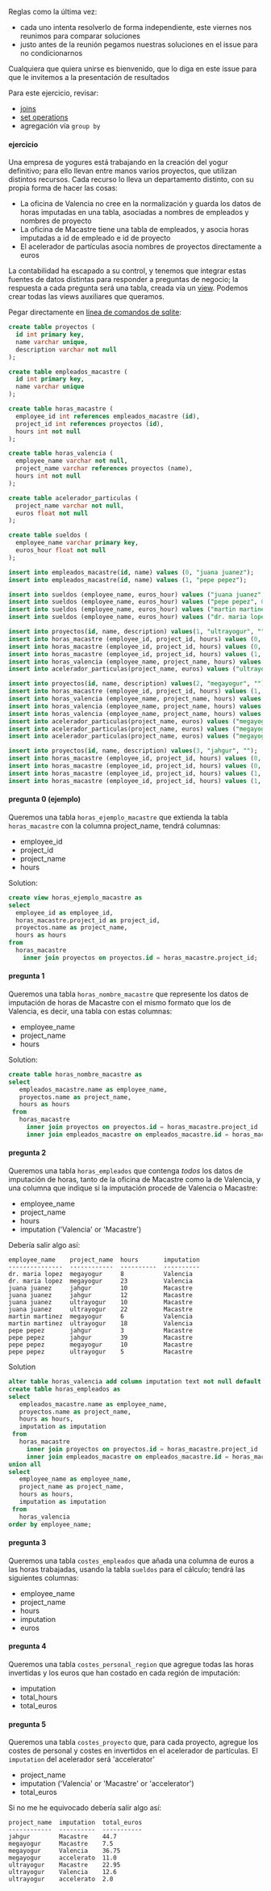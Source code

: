 Reglas como la última vez:
* cada uno intenta resolverlo de forma independiente, este viernes nos reunimos para comparar soluciones
* justo antes de la reunión pegamos nuestras soluciones en el issue para no condicionarnos

Cualquiera que quiera unirse es bienvenido, que lo diga en este issue para que le invitemos a la presentación de resultados

Para este ejercicio, revisar:
* [joins](https://en.wikipedia.org/wiki/Join_(SQL))
* [set operations](https://en.wikipedia.org/wiki/Set_operations_(SQL))
* agregación vía `group by`

#### ejercicio

Una empresa de yogures está trabajando en la creación del yogur definitivo; para ello llevan entre manos varios proyectos, que utilizan distintos recursos. Cada recurso lo lleva un departamento distinto, con su propia forma de hacer las cosas:

* La oficina de Valencia no cree en la normalización y guarda los datos de horas imputadas en una tabla, asociadas a nombres de empleados y nombres de proyecto
* La oficina de Macastre tiene una tabla de empleados, y asocia horas imputadas a id de empleado e id de proyecto
* El acelerador de partículas asocia nombres de proyectos directamente a euros

La contabilidad ha escapado a su control, y tenemos que integrar estas fuentes de datos distintas para responder a preguntas de negocio; la respuesta a cada pregunta será una tabla, creada vía un [view](https://en.wikipedia.org/wiki/View_(SQL)). Podemos crear todas las views auxiliares que queramos.

Pegar directamente en [línea de comandos de sqlite](https://www.sqlite.org/index.html):

```sql
create table proyectos (
  id int primary key,
  name varchar unique,
  description varchar not null
);

create table empleados_macastre (
  id int primary key,
  name varchar unique
);

create table horas_macastre (
  employee_id int references empleados_macastre (id),
  project_id int references proyectos (id),
  hours int not null
);

create table horas_valencia (
  employee_name varchar not null,
  project_name varchar references proyectos (name),
  hours int not null
);

create table acelerador_particulas (
  project_name varchar not null,
  euros float not null
);

create table sueldos (
  employee_name varchar primary key,
  euros_hour float not null
);

insert into empleados_macastre(id, name) values (0, "juana juanez");
insert into empleados_macastre(id, name) values (1, "pepe pepez");

insert into sueldos (employee_name, euros_hour) values ("juana juanez", 0.6);
insert into sueldos (employee_name, euros_hour) values ("pepe pepez", 0.75);
insert into sueldos (employee_name, euros_hour) values ("martin martinez", 0.70);
insert into sueldos (employee_name, euros_hour) values ("dr. maria lopez", 1.05);

insert into proyectos(id, name, description) values(1, "ultrayogur", "");
insert into horas_macastre (employee_id, project_id, hours) values (0, 1, 10);
insert into horas_macastre (employee_id, project_id, hours) values (0, 1, 22);
insert into horas_macastre (employee_id, project_id, hours) values (1, 1, 5);
insert into horas_valencia (employee_name, project_name, hours) values ("martin martinez", "ultrayogur", 18);
insert into acelerador_particulas(project_name, euros) values ("ultrayogur", 2);

insert into proyectos(id, name, description) values(2, "megayogur", "");
insert into horas_macastre (employee_id, project_id, hours) values (1, 2, 10);
insert into horas_valencia (employee_name, project_name, hours) values ("martin martinez", "megayogur", 6);
insert into horas_valencia (employee_name, project_name, hours) values ("dr. maria lopez", "megayogur", 8);
insert into horas_valencia (employee_name, project_name, hours) values ("dr. maria lopez", "megayogur", 23);
insert into acelerador_particulas(project_name, euros) values ("megayogur", 1);
insert into acelerador_particulas(project_name, euros) values ("megayogur", 2);
insert into acelerador_particulas(project_name, euros) values ("megayogur", 8);

insert into proyectos(id, name, description) values(3, "jahgur", "");
insert into horas_macastre (employee_id, project_id, hours) values (0, 3, 12);
insert into horas_macastre (employee_id, project_id, hours) values (0, 3, 10);
insert into horas_macastre (employee_id, project_id, hours) values (1, 3, 3);
insert into horas_macastre (employee_id, project_id, hours) values (1, 3, 39);
```

#### pregunta 0 (ejemplo)

Queremos una tabla `horas_ejemplo_macastre` que extienda la tabla `horas_macastre` con la columna project_name, tendrá columnas:

* employee_id
* project_id
* project_name
* hours

Solution:

```sql
create view horas_ejemplo_macastre as
select
  employee_id as employee_id,
  horas_macastre.project_id as project_id,
  proyectos.name as project_name,
  hours as hours
from
  horas_macastre
    inner join proyectos on proyectos.id = horas_macastre.project_id;
```

#### pregunta 1

Queremos una tabla `horas_nombre_macastre` que represente los datos de imputación de horas de Macastre con el mismo formato que los de Valencia, es decir, una tabla con estas columnas:

* employee_name
* project_name
* hours

Solution:

```sql
create table horas_nombre_macastre as
select
   empleados_macastre.name as employee_name,
   proyectos.name as project_name,
   hours as hours
 from
   horas_macastre
     inner join proyectos on proyectos.id = horas_macastre.project_id
     inner join empleados_macastre on empleados_macastre.id = horas_macastre.employee_id;
```

#### pregunta 2

Queremos una tabla `horas_empleados` que contenga *todos* los datos de imputación de horas, tanto de la oficina de Macastre como la de Valencia, y una columna que indique si la imputación procede de Valencia o Macastre:

* employee_name
* project_name
* hours
* imputation ('Valencia' or 'Macastre')

Debería salir algo así:

```
employee_name    project_name  hours       imputation
---------------  ------------  ----------  ----------
dr. maria lopez  megayogur     8           Valencia
dr. maria lopez  megayogur     23          Valencia
juana juanez     jahgur        10          Macastre
juana juanez     jahgur        12          Macastre
juana juanez     ultrayogur    10          Macastre
juana juanez     ultrayogur    22          Macastre
martin martinez  megayogur     6           Valencia
martin martinez  ultrayogur    18          Valencia
pepe pepez       jahgur        3           Macastre
pepe pepez       jahgur        39          Macastre
pepe pepez       megayogur     10          Macastre
pepe pepez       ultrayogur    5           Macastre
```

Solution

```sql
alter table horas_valencia add column imputation text not null default 'Valencia';
create table horas_empleados as
select
   empleados_macastre.name as employee_name,
   proyectos.name as project_name,
   hours as hours,
   imputation as imputation
 from
   horas_macastre
     inner join proyectos on proyectos.id = horas_macastre.project_id
     inner join empleados_macastre on empleados_macastre.id = horas_macastre.employee_id
union all
select 
   employee_name as employee_name,
   project_name as project_name,
   hours as hours,
   imputation as imputation
 from 
   horas_valencia
order by employee_name;
```
#### pregunta 3

Queremos una tabla `costes_empleados` que añada una columna de euros a las horas trabajadas, usando la tabla `sueldos` para el cálculo; tendrá las siguientes columnas:

* employee_name
* project_name
* hours
* imputation
* euros

#### pregunta 4

Queremos una tabla `costes_personal_region` que agregue todas las horas invertidas y los euros que han costado en cada región de imputación:

* imputation
* total_hours
* total_euros

#### pregunta 5

Queremos una tabla `costes_proyecto` que, para cada proyecto, agregue los costes de personal y costes en invertidos en el acelerador de partículas. El `imputation` del acelerador será 'accelerator'

* project_name
* imputation ('Valencia' or 'Macastre' or 'accelerator')
* total_euros

Si no me he equivocado debería salir algo así:

```
project_name  imputation  total_euros
------------  ----------  -----------
jahgur        Macastre    44.7
megayogur     Macastre    7.5
megayogur     Valencia    36.75
megayogur     accelerato  11.0
ultrayogur    Macastre    22.95
ultrayogur    Valencia    12.6
ultrayogur    accelerato  2.0
```
